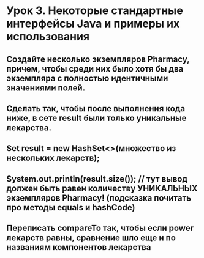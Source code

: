 # Урок 3. Некоторые стандартные интерфейсы Java и примеры их использования
## Создайте несколько экземпляров Pharmacy, причем, чтобы среди них было хотя бы два экземпляра с полностью идентичными значениями полей.

## Сделать так, чтобы после выполнения кода ниже, в сете result были только уникальные лекарства.
## Set<Pharmacy> result = new HashSet<>(множество из нескольких лекарств);
## System.out.println(result.size()); // тут вывод должен быть равен количеству УНИКАЛЬНЫХ экземпляров Pharmacy! (подсказка почитать про методы equals и hashCode)

## Переписать compareTo так, чтобы если power лекарств равны, сравнение шло еще и по названиям компонентов лекарства
